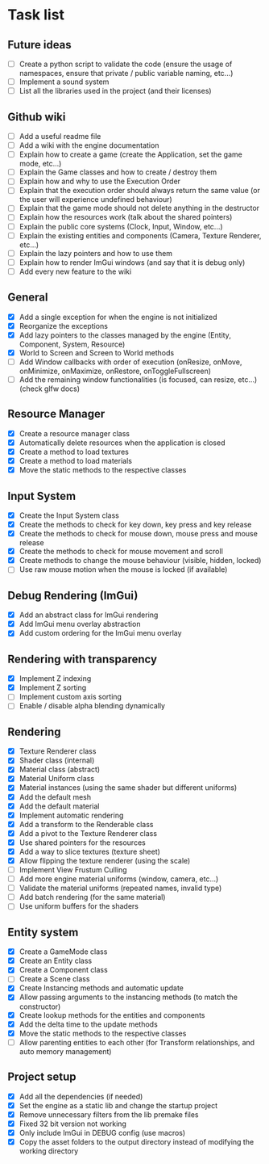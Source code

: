 # Task list

## Future ideas

- [ ] Create a python script to validate the code (ensure the usage of namespaces, ensure that private / public variable naming, etc...)
- [ ] Implement a sound system
- [ ] List all the libraries used in the project (and their licenses)

## Github wiki

- [ ] Add a useful readme file
- [ ] Add a wiki with the engine documentation
- [ ] Explain how to create a game (create the Application, set the game mode, etc...)
- [ ] Explain the Game classes and how to create / destroy them
- [ ] Explain how and why to use the Execution Order
- [ ] Explain that the execution order should always return the same value (or the user will experience undefined behaviour)
- [ ] Explain that the game mode should not delete anything in the destructor
- [ ] Explain how the resources work (talk about the shared pointers)
- [ ] Explain the public core systems (Clock, Input, Window, etc...)
- [ ] Explain the existing entities and components (Camera, Texture Renderer, etc...)
- [ ] Explain the lazy pointers and how to use them
- [ ] Explain how to render ImGui windows (and say that it is debug only)
- [ ] Add every new feature to the wiki

## General

- [X] Add a single exception for when the engine is not initialized
- [X] Reorganize the exceptions
- [X] Add lazy pointers to the classes managed by the engine (Entity, Component, System, Resource)
- [X] World to Screen and Screen to World methods
- [ ] Add Window callbacks with order of execution (onResize, onMove, onMinimize, onMaximize, onRestore, onToggleFullscreen)
- [ ] Add the remaining window functionalities (is focused, can resize, etc...) (check glfw docs)

## Resource Manager

- [X] Create a resource manager class
- [X] Automatically delete resources when the application is closed
- [X] Create a method to load textures
- [X] Create a method to load materials
- [X] Move the static methods to the respective classes

## Input System

- [X] Create the Input System class
- [X] Create the methods to check for key down, key press and key release
- [X] Create the methods to check for mouse down, mouse press and mouse release
- [X] Create the methods to check for mouse movement and scroll
- [X] Create methods to change the mouse behaviour (visible, hidden, locked)
- [ ] Use raw mouse motion when the mouse is locked (if available)

## Debug Rendering (ImGui)
- [X] Add an abstract class for ImGui rendering
- [X] Add ImGui menu overlay abstraction
- [X] Add custom ordering for the ImGui menu overlay

## Rendering with transparency
- [X] Implement Z indexing
- [X] Implement Z sorting
- [ ] Implement custom axis sorting
- [ ] Enable / disable alpha blending dynamically

## Rendering

- [X] Texture Renderer class
- [X] Shader class (internal)
- [X] Material class (abstract)
- [X] Material Uniform class
- [X] Material instances (using the same shader but different uniforms)
- [X] Add the default mesh
- [X] Add the default material
- [X] Implement automatic rendering
- [X] Add a transform to the Renderable class
- [X] Add a pivot to the Texture Renderer class
- [X] Use shared pointers for the resources
- [X] Add a way to slice textures (texture sheet)
- [X] Allow flipping the texture renderer (using the scale)
- [ ] Implement View Frustum Culling
- [ ] Add more engine material uniforms (window, camera, etc...)
- [ ] Validate the material uniforms (repeated names, invalid type)
- [ ] Add batch rendering (for the same material)
- [ ] Use uniform buffers for the shaders

## Entity system

- [X] Create a GameMode class
- [X] Create an Entity class
- [X] Create a Component class
- [ ] Create a Scene class
- [X] Create Instancing methods and automatic update
- [X] Allow passing arguments to the instancing methods (to match the constructor)
- [X] Create lookup methods for the entities and components
- [X] Add the delta time to the update methods
- [X] Move the static methods to the respective classes
- [ ] Allow parenting entities to each other (for Transform relationships, and auto memory management)

## Project setup

- [X] Add all the dependencies (if needed)
- [X] Set the engine as a static lib and change the startup project
- [X] Remove unnecessary filters from the lib premake files
- [X] Fixed 32 bit version not working
- [X] Only include ImGui in DEBUG config (use macros)
- [X] Copy the asset folders to the output directory instead of modifying the working directory
